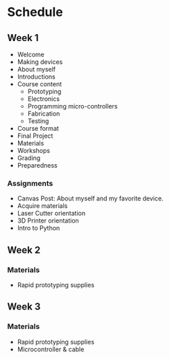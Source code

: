 # Schedule
## Week 1
  - Welcome
  - Making devices
  - About myself
  - Introductions
  - Course content
    - Prototyping
    - Electronics
    - Programming micro-controllers
    - Fabrication
    - Testing
 - Course format
 - Final Project
 - Materials
 - Workshops
 - Grading
 - Preparedness
### Assignments
 - Canvas Post: About myself and my favorite device.
 - Acquire materials
 - Laser Cutter orientation
 - 3D Printer orientation
 - Intro to Python
## Week 2
### Materials
- Rapid prototyping supplies
## Week 3
### Materials
- Rapid prototyping supplies
- Microcontroller & cable
